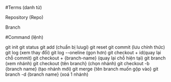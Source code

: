 #Terms (danh từ)

Repository (Repo)

Branch

#Command (lệnh)

git init
git status
git add (chuẩn bị lưugi)
git reset
git commit (lưu chính thức)
git log (xem thay đổi)
git log --oneline (gọn hơn)
git checkout + id(quay lại chỗ commit)
git checkout + {branch-name} (quay lại chỗ hiện tại)
git branch (xem nhánh)
git checkout {tên branch} (chọn nhánh)
git checkout -b {branch name} (tạo nhánh mới)
git merge {tên branch muốn gộp vào}
git branch -d {branch name} (xoá 1 nhánh)